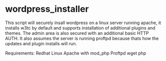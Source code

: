 # wordpress_installer


This script will securely insall wordpress on a linux server running apache, it installs w3tc by default and supports installation of additional plugins and themes. The admin area is also secured with an additional basic HTTP AUTH. It also assumes the server is running proftpd because thats how the updates and plugin installs will run.


Requirements: 
Redhat Linux
Apache with mod_php
Proftpd
wget
php

